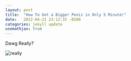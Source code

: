 ```yaml
---
layout: post
title:  "How To Get a Bigger Penis in Only 5 Minute!"
date:   2022-04-21 23:12:35 -0500
categories: jekyll update
usemathjax: true
---
```


Dawg Really?

![really](![image](https://user-images.githubusercontent.com/91403522/164803678-bac314b3-b2e2-42cd-84ac-e729db86c004.png))
